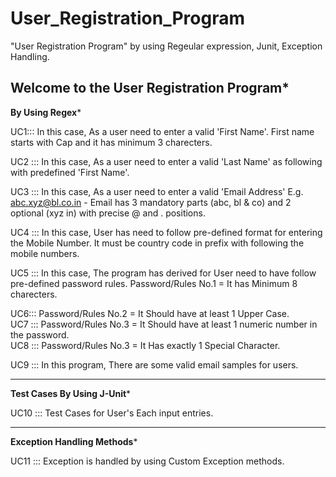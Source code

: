 # User_Registration_Program
"User Registration Program" by using Regeular expression, Junit, Exception Handling.

****Welcome to the User Registration Program*****
--------------------------------------------------------------------------------
**By Using Regex***

UC1::: In this case, As a user need to enter a valid 'First Name'. First name starts with Cap and it has minimum 3 charecters.

UC2 ::: In this case, As a user need to enter a valid 'Last Name' as following with predefined 'First Name'.

UC3 ::: In this case, As a user need to enter a valid 'Email Address' E.g. abc.xyz@bl.co.in - Email has 3 mandatory parts (abc, bl & co) and 2 optional (xyz in) with precise @ and . positions.

UC4 ::: In this case, User has need to follow pre-defined format for entering the Mobile Number. It must be country code in prefix with following the mobile numbers.

UC5 ::: In this case, The program has derived for User need to have follow pre-defined password rules.
Password/Rules No.1 = It has Minimum 8 charecters.   

UC6::: Password/Rules No.2 = It Should have at least 1 Upper Case.                                                                                                               
UC7 ::: Password/Rules No.3 = It Should have at least 1 numeric number in the password.                                                                                           
UC8 ::: Password/Rules No.3 = It Has exactly 1 Special Character.

UC9 ::: In this program, There are some valid email samples for users.

-------------------------------------------------------------------------------------
**Test Cases By Using J-Unit***

UC10 ::: Test Cases for User's Each input entries.

-------------------------------------------------------------------------------------
**Exception Handling Methods***

UC11 ::: Exception is handled by using Custom Exception methods.
